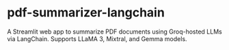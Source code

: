 # pdf-summarizer-langchain
A Streamlit web app to summarize PDF documents using Groq-hosted LLMs via LangChain. Supports LLaMA 3, Mixtral, and Gemma models.
